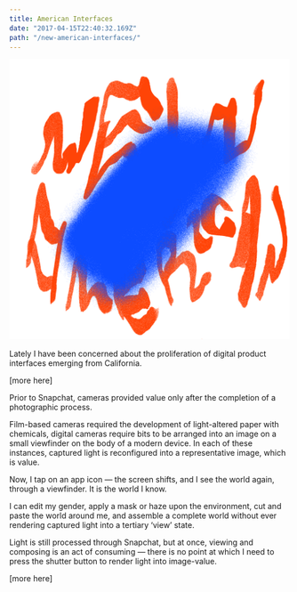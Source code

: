 ```yaml
---
title: American Interfaces
date: "2017-04-15T22:40:32.169Z"
path: "/new-american-interfaces/"
---
```


![New American Interface](./phone.png)

Lately I have been concerned about the proliferation of digital product interfaces emerging from California.

[more here]

Prior to Snapchat, cameras provided value only after the completion of a photographic process.

Film-based cameras required the development of light-altered paper with chemicals, digital cameras require bits to be arranged into an image on a small viewfinder on the body of a modern device. In each of these instances, captured light is reconfigured into a representative image, which is value.

Now, I tap on an app icon — the screen shifts, and I see the world again, through a viewfinder. It is the world I know.

I can edit my gender, apply a mask or haze upon the environment, cut and paste the world around me, and assemble a complete world without ever rendering captured light into a tertiary ‘view’ state.

Light is still processed through Snapchat, but at once, viewing and composing is an act of consuming — there is no point at which I need to press the shutter button to render light into image-value.

[more here]